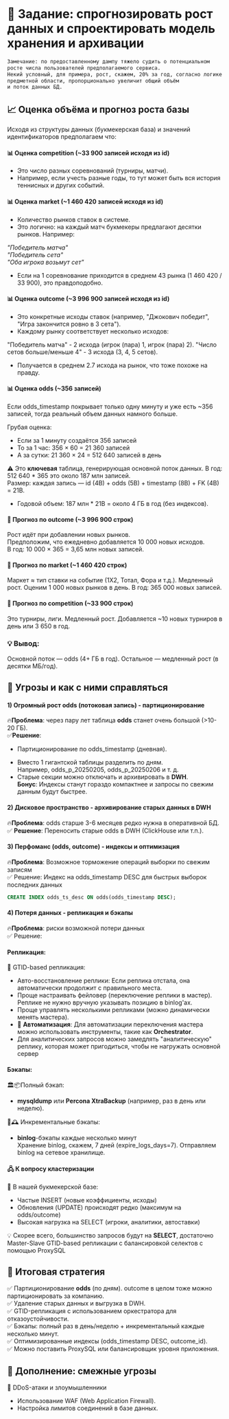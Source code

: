 # 📝 Задание: спрогнозировать рост данных и спроектировать модель хранения и архивации

```html
Замечание: по предоставленному дампу тяжело судить о потенциальном
росте числа пользователей предполагаемого сервиса. 
Некий условный, для примера, рост, скажем, 20% за год, согласно логике
предметной области, пропорционально увеличит общий объём 
и поток данных БД.
```

## 📈 Оценка объёма и прогноз роста базы 
   Исходя из структуры данных (букмекерская база) 
   и значений идентификаторов предполагаем что:

#### 📊 Оценка **competition** (~33 900 записей исходя из id)
* Это число разных соревнований (турниры, матчи).  
* Например, если учесть разные годы, то тут может быть вся история 
теннисных и других событий.

#### 📊 Оценка **market** (~1 460 420 записей исходя из id)
* Количество рынков ставок в системе.
* Это логично: на каждый матч букмекеры предлагают десятки рынков. Например:

_"Победитель матча"_  
_"Победитель сета"_  
_"Оба игрока возьмут сет"_  
* Если на 1 соревнование приходится в среднем 43 рынка (1 460 420 / 33 900), 
это правдоподобно.

#### 📊 Оценка **outcome** (~3 996 900 записей исходя из id)
* Это конкретные исходы ставок (например, "Джокович победит",
"Игра закончится ровно в 3 сета").
* Каждому рынку соответствует несколько исходов:

"Победитель матча" - 2 исхода (игрок (пара) 1, игрок (пара) 2).
"Число сетов больше/меньше 4" - 3 исхода (3, 4, 5 сетов).
* Получается в среднем 2.7 исхода на рынок, что тоже похоже на правду.

#### 📊 Оценка **odds** (~356 записей)
Если odds_timestamp покрывает только одну минуту и уже есть ~356 записей, 
тогда реальный объем данных намного больше.

Грубая оценка:
* Если за 1 минуту создаётся 356 записей  
* То за 1 час: 356 × 60 = 21 360 записей  
* А за сутки: 21 360 × 24 = 512 640 записей в день

⚠️ Это **ключевая** таблица, генерирующая основной поток данных.
В год: 512 640 * 365 это около 187 млн записей.  
Размер: каждая запись — id (4B) + odds (5B) + timestamp (8B) + FK (4B) = 21B.
* Годовой объем: 187 млн * 21B = около 4 ГБ в год (без индексов).

#### 🔮 Прогноз по **outcome** (~3 996 900 строк)
Рост идёт при добавлении новых рынков.  
Предположим, что ежедневно добавляется 10 000 новых исходов.  
В год: 10 000 × 365 = 3,65 млн новых записей.

#### 🔮 Прогноз по **market** (~1 460 420 строк)  
Маркет ≈ тип ставки на событие (1X2, Тотал, Фора и т.д.).
Медленный рост. Оценим 1 000 новых рынков в день.
В год: 365 000 новых записей.

#### 🔮 Прогноз по **competition** (~33 900 строк)
Это турниры, лиги. Медленный рост.
Добавляется ~10 новых турниров в день или 3 650 в год.

### 💡 Вывод:

Основной поток — odds (4+ ГБ в год).
Остальное — медленный рост (в десятки МБ/год).

## 🚨 Угрозы и как с ними справляться 
#### 1) Огромный рост **odds** (потоковая запись) - **партиционирование**
🔥**Проблема**: через пару лет таблица **odds** станет очень большой (>10-20 ГБ).  
✅**Решение**:
   * Партиционирование по odds_timestamp (дневная).
  
- Вместо 1 гигантской таблицы разделить по дням.  
Например, odds_p_20250205, odds_p_20250206 и т. д.
- Старые секции можно отключать и архивировать в **DWH**.  
**Бонус**: Индексы станут гораздо компактнее и запросы по свежим данным будут быстрее.

#### 2) Дисковое пространство - архивирование старых данных в DWH
🔥**Проблема**: odds старше 3-6 месяцев редко нужна в оперативной БД.  
✅ **Решение**:
Переносить старые odds в DWH (ClickHouse или т.п.).

#### 3) Перфоманс (odds, outcome) - индексы и оптимизация
🔥**Проблема**: Возможное торможение операций выборки по свежим записям  
✅ Решение:
Индекс на odds_timestamp DESC для быстрых выборок последних данных 
```sql 
CREATE INDEX odds_ts_desc ON odds(odds_timestamp DESC);
```
#### 4) Потеря данных - репликация и бэкапы
🔥**Проблема**: риски возможной потери данных  
✅ Решение:   
#### **Репликация**:  
💾 GTID-based репликация:
* Авто-восстановление реплики: Если реплика отстала, она автоматически продолжит с правильного места.
*  Проще настраивать фейловер (переключение реплики в мастер). 
Реплике не нужно вручную указывать позицию в binlog'ах.
*  Проще управлять несколькими репликами (можно динамически менять мастера).
* 🤖 **Автоматизация**:
Для автоматизации переключения мастера можно использовать инструменты, такие как **Orchestrator**.
* Для аналитических запросов можно замедлять "аналитическую" реплику, которая может пригодиться,
чтобы не нагружать основной сервер

#### **Бэкапы**:  
🏛️📦Полный бэкап:  
* **mysqldump** или **Percona XtraBackup** (например, раз в день или неделю).  

📁🕰️ Инкрементальные бэкапы:
* **binlog**-бэкапы каждые несколько минут  
Хранение binlog, скажем, 7 дней (expire_logs_days=7).
Отправляем binlog на сетевое хранилище.

#### 🖧 **К вопросу кластеризации**
🎲 В нашей букмекерской базе:
* Частые INSERT (новые коэффициенты, исходы)
* Обновления (UPDATE) происходят редко (максимум на odds/outcome)
* Высокая нагрузка на SELECT (игроки, аналитики, автоставки)

💡 Скорее всего, большинство запросов будут на **SELECT**, 
достаточно Master-Slave GTID-based репликации с балансировкой селектов с помощью ProxySQL


## 📌 Итоговая стратегия 
✅ Партиционирование **odds** (по дням). outcome в целом тоже можно партиционировать за компанию.  
✅ Удаление старых данных и выгрузка в DWH.  
✅ GTID-репликация с использованием оркестратора для отказоустойчивости.  
✅ Бэкапы: полный раз в день/неделю + инкрементальный каждые несколько минут.  
✅ Оптимизированные индексы (odds_timestamp DESC, outcome_id).  
✅ Можно поставить ProxySQL или балансировщик уровня приложения.

## 🚨 Дополнение: смежные угрозы
👤 DDoS-атаки и злоумышленники  
* Использование WAF (Web Application Firewall).
* Настройка лимитов соединений в базе данных.